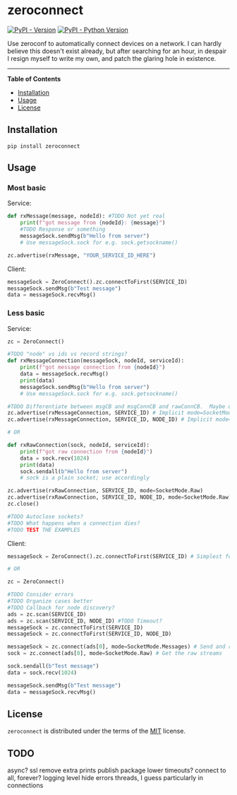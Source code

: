 # zeroconnect

[![PyPI - Version](https://img.shields.io/pypi/v/zeroconnect.svg)](https://pypi.org/project/zeroconnect)
[![PyPI - Python Version](https://img.shields.io/pypi/pyversions/zeroconnect.svg)](https://pypi.org/project/zeroconnect)

Use zeroconf to automatically connect devices on a network.
I can hardly believe this doesn't exist already, but after searching for an hour, in despair I resign myself to write my own, and patch the glaring hole in existence.

-----

**Table of Contents**

- [Installation](#installation)
- [Usage](#usage)
- [License](#license)

## Installation

```console
pip install zeroconnect
```

## Usage

### Most basic

Service:
```python
def rxMessage(message, nodeId): #TODO Not yet real
    print(f"got message from {nodeId}: {message}")
    #TODO Response or something
    messageSock.sendMsg(b"Hello from server")
    # Use messageSock.sock for e.g. sock.getsockname()

zc.advertise(rxMessage, "YOUR_SERVICE_ID_HERE")
```

Client:
```python
messageSock = ZeroConnect().zc.connectToFirst(SERVICE_ID)
messageSock.sendMsg(b"Test message")
data = messageSock.recvMsg()
```

### Less basic

Service:
```python
zc = ZeroConnect()

#TODO "node" vs ids vs record strings?
def rxMessageConnection(messageSock, nodeId, serviceId):
    print(f"got message connection from {nodeId}")
    data = messageSock.recvMsg()
    print(data)
    messageSock.sendMsg(b"Hello from server")
    # Use messageSock.sock for e.g. sock.getsockname()

#TODO Differentiate between msgCB and msgConnCB and rawConnCB.  Maybe use mode for all three?
zc.advertise(rxMessageConnection, SERVICE_ID) # Implicit mode=SocketMode.Messages
zc.advertise(rxMessageConnection, SERVICE_ID, NODE_ID) # Implicit mode=SocketMode.Messages

# OR

def rxRawConnection(sock, nodeId, serviceId):
    print(f"got raw connection from {nodeId}")
    data = sock.recv(1024)
    print(data)
    sock.sendall(b"Hello from server")
    # sock is a plain socket; use accordingly

zc.advertise(rxRawConnection, SERVICE_ID, mode=SocketMode.Raw)
zc.advertise(rxRawConnection, SERVICE_ID, NODE_ID, mode=SocketMode.Raw)
zc.close()

#TODO Autoclose sockets?
#TODO What happens when a connection dies?
#TODO TEST THE EXAMPLES
```

Client:
```python
messageSock = ZeroConnect().zc.connectToFirst(SERVICE_ID) # Simplest form

# OR

zc = ZeroConnect()

#TODO Consider errors
#TODO Organize cases better
#TODO Callback for node discovery?
ads = zc.scan(SERVICE_ID)
ads = zc.scan(SERVICE_ID, NODE_ID) #TODO Timeout?
messageSock = zc.connectToFirst(SERVICE_ID)
messageSock = zc.connectToFirst(SERVICE_ID, NODE_ID)

messageSock = zc.connect(ads[0], mode=SocketMode.Messages) # Send and receive messages; the default mode
sock = zc.connect(ads[0], mode=SocketMode.Raw) # Get the raw streams

sock.sendall(b"Test message")
data = sock.recv(1024)

messageSock.sendMsg(b"Test message")
data = messageSock.recvMsg()
```


## License

`zeroconnect` is distributed under the terms of the [MIT](https://spdx.org/licenses/MIT.html) license.

## TODO
async?
ssl
remove extra prints
publish package
lower timeouts?
connect to all, forever?
logging level
    hide errors
        threads, I guess
        particularly in connections